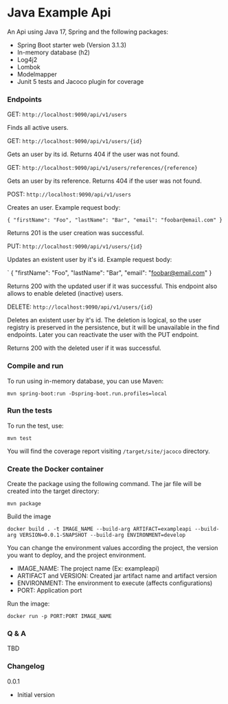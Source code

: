 # Java Example Api

An Api using Java 17, Spring and the following packages:

- Spring Boot starter web (Version 3.1.3)
- In-memory database (h2)
- Log4j2
- Lombok
- Modelmapper
- Junit 5 tests and Jacoco plugin for coverage

### Endpoints

GET: `http://localhost:9090/api/v1/users`

Finds all active users.

GET: `http://localhost:9090/api/v1/users/{id}`

Gets an user by its id. Returns 404 if the user was not found.

GET: `http://localhost:9090/api/v1/users/references/{reference}`

Gets an user by its reference. Returns 404 if the user was not found.

POST: `http://localhost:9090/api/v1/users`

Creates an user. Example request body:

`
{
"firstName": "Foo",
"lastName": "Bar",
"email": "foobar@email.com"
}
`

Returns 201 is the user creation was successful.

PUT: `http://localhost:9090/api/v1/users/{id}`

Updates an existent user by it's id. Example request body:

`
{
"firstName": "Foo",
"lastName": "Bar",
"email": "foobar@email.com"
}

Returns 200 with the updated user if it was successful. This endpoint also allows to enable deleted (inactive) users.

DELETE: `http://localhost:9090/api/v1/users/{id}`

Deletes an existent user by it's id. The deletion is logical, so the user registry is preserved in the persistence, but it will be unavailable in the find endpoints. Later you can reactivate the user with the PUT endpoint.

Returns 200 with the deleted user if it was successful.

### Compile and run

To run using in-memory database, you can use Maven:

`mvn spring-boot:run -Dspring-boot.run.profiles=local`

### Run the tests

To run the test, use:

`mvn test`

You will find the coverage report visiting `/target/site/jacoco` directory.

### Create the Docker container

Create the package using the following command. The jar file will be created into the target directory:

`mvn package`

Build the image

`docker build . -t IMAGE_NAME --build-arg ARTIFACT=exampleapi --build-arg VERSION=0.0.1-SNAPSHOT --build-arg ENVIRONMENT=develop`

You can change the environment values according the project, the version you want to deploy, and the project environment.

- IMAGE_NAME: The project name (Ex: exampleapi)
- ARTIFACT and VERSION: Created jar artifact name and artifact version
- ENVIRONMENT: The environment to execute (affects configurations)
- PORT: Application port

Run the image:

`docker run -p PORT:PORT IMAGE_NAME`

### Q & A

TBD

### Changelog

0.0.1

* Initial version
